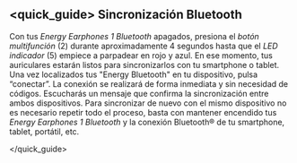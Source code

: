 ## <quick_guide> Sincronización Bluetooth

Con tus *Energy Earphones 1 Bluetooth* apagados, presiona el *botón multifunción* (2) durante aproximadamente 4 segundos hasta que el *LED indicador* (5) empiece a parpadear en rojo y azul. En ese momento, tus auriculares estarán listos para sincronizarlos con tu smartphone o tablet. Una vez localizados tus "Energy Bluetooth" en tu dispositivo, pulsa “conectar”. La conexión se realizará de forma inmediata y sin necesidad de códigos. Escucharás un mensaje que confirma la sincronización entre ambos dispositivos.
Para sincronizar de nuevo con el mismo dispositivo no es necesario repetir todo el proceso, basta con mantener encendido tus *Energy Earphones 1 Bluetooth* y la conexión Bluetooth® de tu smartphone, tablet, portátil, etc.


</quick_guide>
